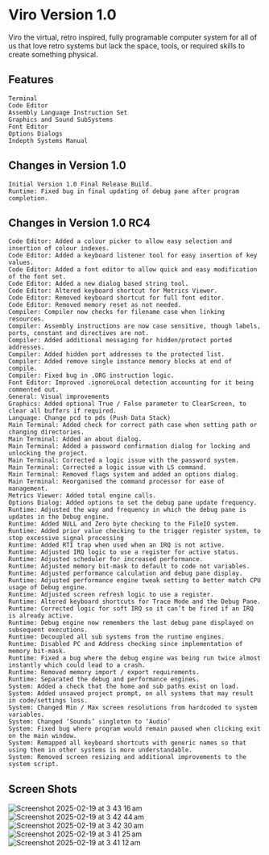 # Viro Version 1.0

Viro the virtual, retro inspired, fully programable computer system for all of us that love retro systems but lack the space, tools, or required skills to create something physical.

## Features
    Terminal
    Code Editor
    Assembly Language Instruction Set
    Graphics and Sound SubSystems
    Font Editor
    Options Dialogs
    Indepth Systems Manual

## Changes in Version 1.0
    Initial Version 1.0 Final Release Build.
    Runtime: Fixed bug in final updating of debug pane after program completion.

## Changes in Version 1.0 RC4
    Code Editor: Added a colour picker to allow easy selection and insertion of colour indexes.
    Code Editor: Added a keyboard listener tool for easy insertion of key values.
    Code Editor: Added a font editor to allow quick and easy modification of the font set.
    Code Editor: Added a new dialog based string tool.
    Code Editor: Altered keyboard shortcut for Metrics Viewer.
    Code Editor: Removed keyboard shortcut for full font editor.
    Code Editor: Removed memory reset as not needed.
    Compiler: Compiler now checks for filename case when linking resources.
    Compiler: Assembly instructions are now case sensitive, though labels, ports, constant and directives are not.
    Compiler: Added additional messaging for hidden/protect ported addresses.
    Compiler: Added hidden port addresses to the protected list.
    Compiler: Added remove single instance memory blocks at end of compile.
    Compiler: Fixed bug in .ORG instruction logic.
    Font Editor: Improved .ignoreLocal detection accounting for it being commented out.
    General: Visual improvements
    Graphics: Added optional True / False parameter to ClearScreen, to clear all buffers if required.
    Language: Change pcd to pds (Push Data Stack)
    Main Terminal: Added check for correct path case when setting path or changing directories.
    Main Terminal: Added an about dialog.
    Main Terminal: Added a password confirmation dialog for locking and unlocking the project.
    Main Terminal: Corrected a logic issue with the password system.
    Main Terminal: Corrected a logic issue with LS command.
    Main Terminal: Removed flags system and added an options dialog.
    Main Terminal: Reorganised the command processor for ease of management.
    Metrics Viewer: Added total engine calls.
    Options Dialog: Added options to set the debug pane update frequency.
    Runtime: Adjusted the way and frequency in which the debug pane is updates in the Debug engine.
    Runtime: Added NULL and Zero byte checking to the FileIO system.
    Runtime: Added prior value checking to the trigger register system, to stop excessive signal processing
    Runtime: Added RTI trap when used when an IRQ is not active.
    Runtime: Adjusted IRQ logic to use a register for active status.
    Runtime: Adjusted scheduler for increased performance.
    Runtime: Adjusted memory bit-mask to default to code not variables.
    Runtime: Adjusted performance calculation and debug pane display.
    Runtime: Adjusted performance engine tweak setting to better match CPU usage of Debug engine.
    Runtime: Adjusted screen refresh logic to use a register.
    Runtime: Altered keyboard shortcuts for Trace Mode and the Debug Pane.
    Runtime: Corrected logic for soft IRQ so it can’t be fired if an IRQ is already active.
    Runtime: Debug engine now remembers the last debug pane displayed on subsequent executions.
    Runtime: Decoupled all sub systems from the runtime engines.
    Runtime: Disabled PC and Address checking since implementation of memory bit-mask.
    Runtime: Fixed a bug where the debug engine was being run twice almost instantly which could lead to a crash.
    Runtime: Removed memory import / export requirements.
    Runtime: Separated the debug and performance engines.
    System: Added a check that the home and sub paths exist on load.
    System: Added unsaved project prompt, on all systems that may result in code/settings loss.
    System: Changed Min / Max screen resolutions from hardcoded to system variables.
    System: Changed ‘Sounds’ singleton to ‘Audio’
    System: Fixed bug where program would remain paused when clicking exit on the main window.
    System: Remapped all keyboard shortcuts with generic names so that using them in other systems is more understandable.
    System: Removed screen resizing and additional improvements to the system script.

## Screen Shots

![Screenshot 2025-02-19 at 3 43 16 am](https://github.com/user-attachments/assets/31311d96-6b2b-4907-9907-eb84ceedabc5)<br>
![Screenshot 2025-02-19 at 3 42 44 am](https://github.com/user-attachments/assets/47083fc3-89fd-4176-88c6-cf999bd0aa6d)<br>
![Screenshot 2025-02-19 at 3 42 30 am](https://github.com/user-attachments/assets/808b60ad-9ea7-4a61-a7d4-45030517b284)<br>
![Screenshot 2025-02-19 at 3 41 25 am](https://github.com/user-attachments/assets/7d9715e2-be41-4369-bd71-c40543099409)<br>
![Screenshot 2025-02-19 at 3 41 12 am](https://github.com/user-attachments/assets/018961b9-ad5a-49ac-afef-27e5170c82fc)




